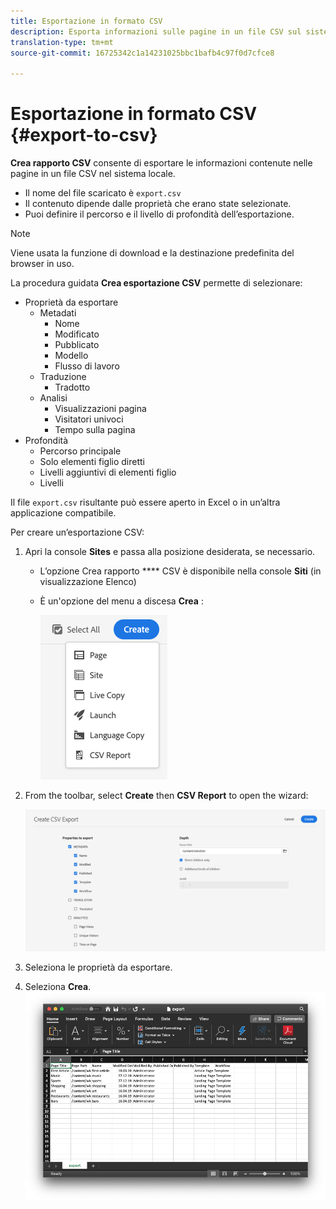 ```yaml
---
title: Esportazione in formato CSV
description: Esporta informazioni sulle pagine in un file CSV sul sistema locale
translation-type: tm+mt
source-git-commit: 16725342c1a14231025bbc1bafb4c97f0d7cfce8

---
```



# Esportazione in formato CSV {#export-to-csv}

**Crea rapporto CSV** consente di esportare le informazioni contenute nelle pagine in un file CSV nel sistema locale.

* Il nome del file scaricato è `export.csv`
* Il contenuto dipende dalle proprietà che erano state selezionate.
* Puoi definire il percorso e il livello di profondità dell’esportazione.

>[!NOTE]
>
>Viene usata la funzione di download e la destinazione predefinita del browser in uso.

La procedura guidata **Crea esportazione CSV** permette di selezionare:

* Proprietà da esportare
   * Metadati
      * Nome
      * Modificato
      * Pubblicato
      * Modello
      * Flusso di lavoro
   * Traduzione
      * Tradotto
   * Analisi
      * Visualizzazioni pagina
      * Visitatori univoci
      * Tempo sulla pagina
* Profondità
   * Percorso principale
   * Solo elementi figlio diretti
   * Livelli aggiuntivi di elementi figlio
   * Livelli

Il file `export.csv` risultante può essere aperto in Excel o in un’altra applicazione compatibile.

Per creare un’esportazione CSV:

1. Apri la console **Sites** e passa alla posizione desiderata, se necessario.
   * L’opzione Crea rapporto **** CSV è disponibile nella console **Siti** (in visualizzazione Elenco)
   * È un&#39;opzione del menu a discesa **Crea** :

      ![Opzione Crea CSV](/help/sites-cloud/authoring/assets/csv-create.png)

1. From the toolbar, select **Create** then **CSV Report** to open the wizard:

   ![Opzioni di esportazione CSV](/help/sites-cloud/authoring/assets/csv-options.png)

1. Seleziona le proprietà da esportare.
1. Seleziona **Crea**.
   ![Esportazione CSV risultante in Excel](/help/sites-cloud/authoring/assets/csv-example.png)

